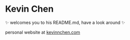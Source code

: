 # Kevin Chen

✨ welcomes you to his README.md, have a look around ✨

personal website at [kevinnchen.com](https://www.kevinnchen.com)
